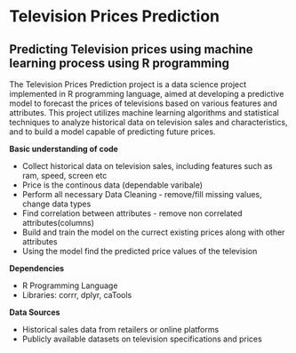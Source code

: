 # Television Prices Prediction
## Predicting Television prices using machine learning process using R programming
The Television Prices Prediction project is a data science project implemented in R programming language, aimed at developing a predictive model to forecast the prices of televisions based on various features and attributes. This project utilizes machine learning algorithms and statistical techniques to analyze historical data on television sales and characteristics, and to build a model capable of predicting future prices.

**Basic understanding of code**
* Collect historical data on television sales, including features such as ram, speed, screen etc
* Price is the continous data (dependable varibale)
* Perform all necessary Data Cleaning - remove/fill missing values, change data types
* Find correlation between attributes - remove non correlated attributes(columns)
* Build and train the model on the currect existing prices along with other attributes
* Using the model find the predicted price values of the television

**Dependencies**
* R Programming Language
* Libraries: corrr, dplyr, caTools

**Data Sources**
* Historical sales data from retailers or online platforms
* Publicly available datasets on television specifications and prices
